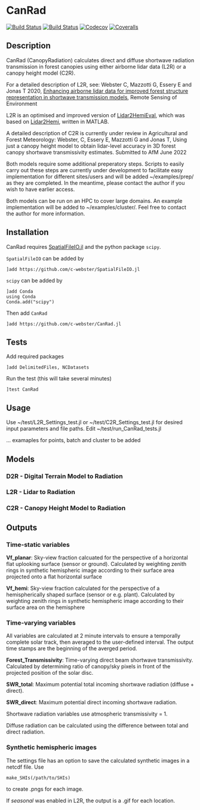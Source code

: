 # CanRad

[![Build Status](https://travis-ci.com/c-webster/CanRad.jl.svg?branch=master)](https://travis-ci.com/c-webster/CanRad.jl)
[![Build Status](https://ci.appveyor.com/api/projects/status/github/c-webster/CanRad.jl?svg=true)](https://ci.appveyor.com/project/c-webster/CanRad-jl)
[![Codecov](https://codecov.io/gh/c-webster/CanRad.jl/branch/master/graph/badge.svg)](https://codecov.io/gh/c-webster/CanRad.jl)
[![Coveralls](https://coveralls.io/repos/github/c-webster/CanRad.jl/badge.svg?branch=master)](https://coveralls.io/github/c-webster/CanRad.jl?branch=master)


## Description

CanRad (CanopyRadiation) calculates direct and diffuse shortwave radiation transmission in forest canopies using either airborne lidar data (L2R) or a canopy height model (C2R). 

For a detailed description of L2R, see:
Webster C, Mazzotti G, Essery E and Jonas T 2020, [Enhancing airborne lidar data for improved forest structure representation in shortwave transmission models](https://doi.org/10.1016/j.rse.2020.112017), Remote Sensing of Environment 

L2R is an optimised and improved version of [Lidar2HemiEval](https://github.com/c-webster/Lidar2HemiEval), which was based on [Lidar2Hemi](https://github.com/Tobias-Jonas-SLF/Lidar2Hemi), written in MATLAB. 

A detailed description of C2R is currently under review in Agricultural and Forest Meteorology:
Webster, C, Essery E, Mazzotti G and Jonas T, Using just a canopy height model to obtain lidar-level accuracy in 3D forest canopy shortwave transmissivity estimates. Submitted to AfM June 2022

Both models require some additional preperatory steps. Scripts to easily carry out these steps are currently under development to facilitate easy implementation for different sites/users and will be added ~/examples/prep/ as they are completed. In the meantime, please contact the author if you wish to have earlier access. 

Both models can be run on an HPC to cover large domains. An example implementation will be added to ~/examples/cluster/. Feel free to contact the author for more information.


## Installation

CanRad requires [SpatialFileIO.jl](https://github.com/c-webster/SpatialFileIO.jl) and the python package `scipy`. 

`SpatialFileIO` can be added by
```
]add https://github.com/c-webster/SpatialFileIO.jl
```

`scipy` can be added by
```
]add Conda
using Conda
Conda.add("scipy")
```

Then add `CanRad`
```
]add https://github.com/c-webster/CanRad.jl
```

## Tests

Add required packages
```
]add DelimitedFiles, NCDatasets
```

Run the test (this will take several minutes)
```
]test CanRad
```

## Usage

Use ~/test/L2R_Settings_test.jl or ~/test/C2R_Settings_test.jl for desired input parameters and file paths. 
Edit ~/test/run_CanRad_tests.jl 

... examaples for points, batch and cluster to be added


## Models

### D2R - Digital Terrain Model to Radiation




### L2R - Lidar to Radiation




### C2R - Canopy Height Model to Radiation





## Outputs

### Time-static variables

**Vf_planar**: Sky-view fraction calcuated for the perspective of a horizontal flat uplooking surface (sensor or ground). Calculated by weighting zenith rings in synthetic hemispheric image according to their surface area projected onto a flat horizontal surface

**Vf_hemi**: Sky-view fraction calculated for the perspective of a hemispherically shaped surface (sensor or e.g. plant). Calculated by weighting zenith rings in synthetic hemispheric image according to their surface area on the hemisphere

### Time-varying variables

All variables are calculated at 2 minute intervals to ensure a temporally complete solar track, then averaged to the user-defined interval. The output time stamps are the beginning of the averged period. 

**Forest_Transmissivity**: Time-varying direct beam shortwave transmissivity. Calculated by determining ratio of canopy/sky pixels in front of the projected position of the solar disc.

**SWR_total**: Maximum potential total incoming shortwave radiation (diffuse + direct). 

**SWR_direct**: Maximum potential direct incoming shortwave radiation. 

Shortwave radiation variables use atmospheric transmissivity = 1.

Diffuse radiation can be calculated using the difference between total and direct radiation. 


### Synthetic hemispheric images

The settings file has an option to save the calculated synthetic images in a netcdf file. Use 
```
make_SHIs(/path/to/SHIs)
```
to create .pngs for each image. 

If *seasonal* was enabled in L2R, the output is a .gif for each location. 